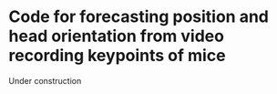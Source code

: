 # Code for forecasting position and head orientation from video recording keypoints of mice

Under construction
